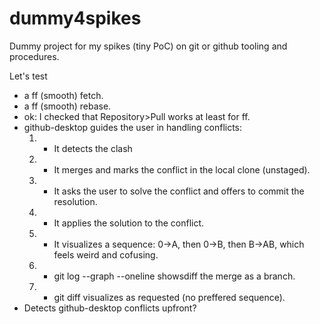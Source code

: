 # dummy4spikes
Dummy project for my spikes (tiny PoC) on git or github tooling and procedures.

Let's test
* a ff (smooth) fetch.
* a ff (smooth) rebase.
* ok: I checked that Repository>Pull works at least for ff.
* github-desktop guides the user in handling conflicts:
  1. + It detects the clash
  2. + It merges and marks the conflict in the local clone (unstaged).
  3. + It asks the user to solve the conflict and offers to commit the resolution.
  4. + It applies the solution to the conflict.
  5. - It visualizes a sequence: 0->A, then 0->B, then B->AB, which feels weird and cofusing.
  6. + git log --graph --oneline showsdiff  the merge as a branch.
  7. + git diff visualizes as requested (no preffered sequence).
* Detects github-desktop conflicts upfront?
